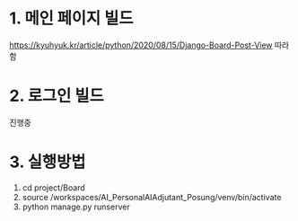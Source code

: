 # 1. 메인 페이지 빌드
https://kyuhyuk.kr/article/python/2020/08/15/Django-Board-Post-View 따라함

# 2. 로그인 빌드
진행중

# 3. 실행방법
1. cd project/Board
2. source /workspaces/AI_PersonalAIAdjutant_Posung/venv/bin/activate
3. python manage.py runserver
